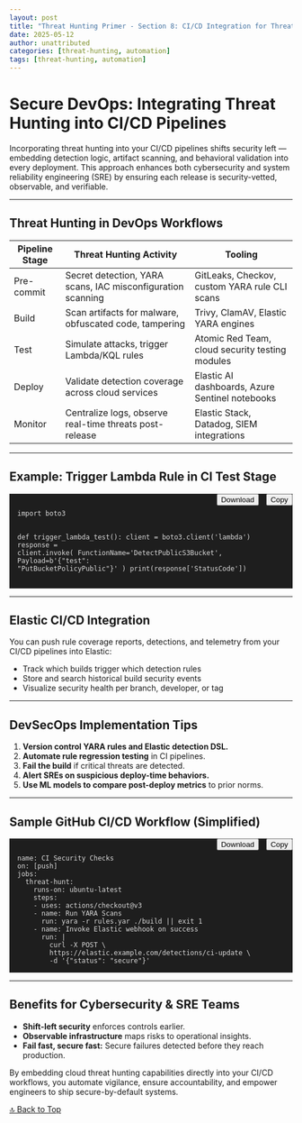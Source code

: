 ```yaml
---
layout: post
title: "Threat Hunting Primer - Section 8: CI/CD Integration for Threat Defense"
date: 2025-05-12
author: unattributed
categories: [threat-hunting, automation]
tags: [threat-hunting, automation]
---
```


# Secure DevOps: Integrating Threat Hunting into CI/CD Pipelines

Incorporating threat hunting into your CI/CD pipelines shifts security left — embedding detection logic, artifact scanning, and behavioral validation into every deployment. This approach enhances both cybersecurity and system reliability engineering (SRE) by ensuring each release is security-vetted, observable, and verifiable.

---

## Threat Hunting in DevOps Workflows

<table>
  <thead>
    <tr><th>Pipeline Stage</th><th>Threat Hunting Activity</th><th>Tooling</th></tr>
  </thead>
  <tbody>
    <tr>
      <td>Pre-commit</td>
      <td>Secret detection, YARA scans, IAC misconfiguration scanning</td>
      <td>GitLeaks, Checkov, custom YARA rule CLI scans</td>
    </tr>
    <tr>
      <td>Build</td>
      <td>Scan artifacts for malware, obfuscated code, tampering</td>
      <td>Trivy, ClamAV, Elastic YARA engines</td>
    </tr>
    <tr>
      <td>Test</td>
      <td>Simulate attacks, trigger Lambda/KQL rules</td>
      <td>Atomic Red Team, cloud security testing modules</td>
    </tr>
    <tr>
      <td>Deploy</td>
      <td>Validate detection coverage across cloud services</td>
      <td>Elastic AI dashboards, Azure Sentinel notebooks</td>
    </tr>
    <tr>
      <td>Monitor</td>
      <td>Centralize logs, observe real-time threats post-release</td>
      <td>Elastic Stack, Datadog, SIEM integrations</td>
    </tr>
  </tbody>
</table>

---

## Example: Trigger Lambda Rule in CI Test Stage

<div style="position:relative;">
  <button onclick="copyCode('code12')" style="position:absolute;top:0;right:0;">Copy</button>
  <button onclick="downloadCode('code12', 'lambda_trigger_test.py')" style="position:absolute;top:0;right:60px;">Download</button>
</div>
<pre id="code12" style="background:#1e1e1e;color:#dcdcdc;padding:1em;"><code>
import boto3

def trigger_lambda_test():
    client = boto3.client('lambda')
    response = client.invoke(
        FunctionName='DetectPublicS3Bucket',
        Payload=b'{"test": "PutBucketPolicyPublic"}'
    )
    print(response['StatusCode'])
</code></pre>

---

## Elastic CI/CD Integration

You can push rule coverage reports, detections, and telemetry from your CI/CD pipelines into Elastic:

- Track which builds trigger which detection rules
- Store and search historical build security events
- Visualize security health per branch, developer, or tag

---

## DevSecOps Implementation Tips

1. **Version control YARA rules and Elastic detection DSL.**
2. **Automate rule regression testing** in CI pipelines.
3. **Fail the build** if critical threats are detected.
4. **Alert SREs on suspicious deploy-time behaviors.**
5. **Use ML models to compare post-deploy metrics** to prior norms.

---

## Sample GitHub CI/CD Workflow (Simplified)

<div style="position:relative;">
  <button onclick="copyCode('code13')" style="position:absolute;top:0;right:0;">Copy</button>
  <button onclick="downloadCode('code13', 'github_ci_security.yml')" style="position:absolute;top:0;right:60px;">Download</button>
</div>
<pre id="code13" style="background:#1e1e1e;color:#dcdcdc;padding:1em;"><code>
name: CI Security Checks
on: [push]
jobs:
  threat-hunt:
    runs-on: ubuntu-latest
    steps:
    - uses: actions/checkout@v3
    - name: Run YARA Scans
      run: yara -r rules.yar ./build || exit 1
    - name: Invoke Elastic webhook on success
      run: |
        curl -X POST \
        https://elastic.example.com/detections/ci-update \
        -d '{"status": "secure"}'
</code></pre>

---

## Benefits for Cybersecurity & SRE Teams

- **Shift-left security** enforces controls earlier.
- **Observable infrastructure** maps risks to operational insights.
- **Fail fast, secure fast:** Secure failures detected before they reach production.

By embedding cloud threat hunting capabilities directly into your CI/CD workflows, you automate vigilance, ensure accountability, and empower engineers to ship secure-by-default systems.


[🔝 Back to Top](#secure-devops-integrating-threat-hunting-into-ci/cd-pipelines)